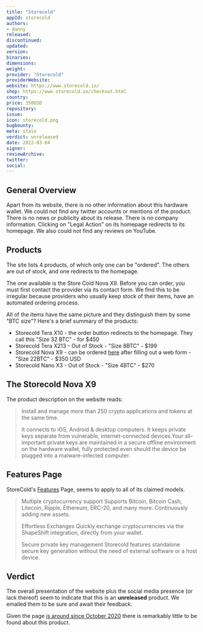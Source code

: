 ```yaml
---
title: "Storecold"
appId: storecold
authors:
- danny
released: 
discontinued: 
updated: 
version: 
binaries: 
dimensions: 
weight: 
provider: "Storecold"
providerWebsite: 
website: https://www.storecold.io/
shop: https://www.storecold.io/checkout.html
country: 
price: 350USD
repository: 
issue: 
icon: storecold.png
bugbounty: 
meta: stale
verdict: unreleased
date: 2022-03-04
signer: 
reviewArchive: 
twitter: 
social: 
---
```


## General Overview

Apart from its website, there is no other information about this hardware wallet. We could not find any twitter accounts or mentions of the product. There is no news or publicity about its release. There is no company information. Clicking on "Legal Action" on its homepage redirects to its homepage. We also could not find any reviews on YouTube.

## Products 

The site lists 4 products, of which only one can be "ordered". The others are out of stock, and one redirects to the homepage. 

The one available is the Store Cold Nova X9. Before you can order, you must first contact the provider via its contact form. We find this to be irregular because providers who usually keep stock of their items, have an automated ordering process.

All of the items have the same picture and they distinguish them by some "BTC size"? Here's a brief summary of the products:  

- Storecold Tera X10 - the order button redirects to the homepage. They call this "Size 32 BTC" - for $450
- Storecold Tera X213 - Out of Stock - "Size 8BTC" - $199 
- Storecold Nova X9 - can be ordered [here](https://www.storecold.io/checkout.html) after filling out a web form - "Size 22BTC" - $350 USD
- Storecold Nano X3 - Out of Stock - "Size 4BTC" - $270

## The Storecold Nova X9

The product description on the website reads:

> Install and manage more than 250 crypto applications and tokens at the same time.
>
> It connects to iOS, Android & desktop computers. It keeps private keys separate from vulnerable, internet-connected devices.Your all-important private keys are maintained in a secure offline environment on the hardware wallet, fully protected even should the device be plugged into a malware-infected computer.

## Features Page 

StoreCold's [Features](https://www.storecold.io/index.html#features) Page, seems to apply to all of its claimed models.

> Multiple cryptocurrency support
> Supports Bitcoin, Bitcoin Cash, Litecoin, Ripple, Ethereum, ERC-20, and many more. Continuously adding new assets.
>
> Effortless Exchanges
> Quickly exchange cryptocurrencies via the ShapeShift integration, directly from your wallet.
>
> Secure private key management
> Storecold features standalone secure key generation without the need of external software or a host device.

## Verdict 

The overall presentation of the website plus the social media presence (or lack thereof) seem to indicate that this is an **unreleased** product. We emailed them to be sure and await their feedback. 

Given the page [is around since October 2020](https://www.whois.com/whois/storecold.io) there is remarkably little to be found about this product. 



